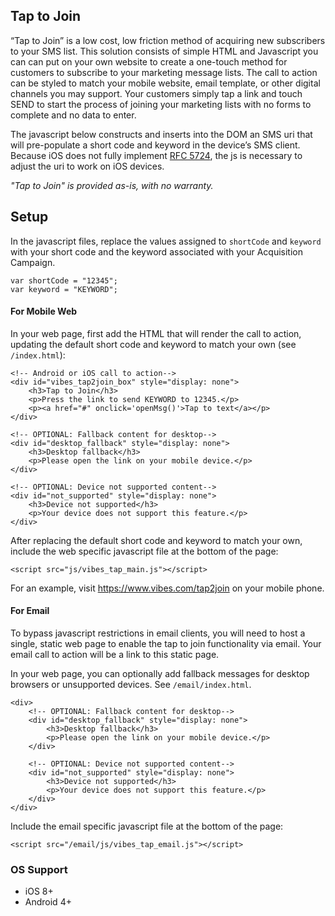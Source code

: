 ## Tap to Join
“Tap to Join” is a low cost, low friction method of acquiring new subscribers to your SMS list. This solution consists of simple HTML and Javascript you can can put on your own website to create a one-touch method for customers to subscribe to your marketing message lists. The call to action can be styled to match your mobile website, email template, or other digital channels you may support. Your customers simply tap a link and touch SEND to start the process of joining your marketing lists with no forms to complete and no data to enter.

The javascript below constructs and inserts into the DOM an SMS uri that will pre-populate a short code and keyword in the device’s SMS client. Because iOS does not fully implement [RFC 5724](https://tools.ietf.org/html/rfc5724), the js is necessary to adjust the uri to work on iOS devices.

_"Tap to Join" is provided as-is, with no warranty._


## Setup
In the javascript files, replace the values assigned to `shortCode` and `keyword` with your short code and the keyword associated with your Acquisition Campaign.

```
var shortCode = "12345";
var keyword = "KEYWORD";
```

#### For Mobile Web
In your web page, first add the HTML that will render the call to action, updating the default short code and keyword to match your own (see `/index.html`):

```
<!-- Android or iOS call to action-->
<div id="vibes_tap2join_box" style="display: none">
    <h3>Tap to Join</h3>
    <p>Press the link to send KEYWORD to 12345.</p>
    <p><a href="#" onclick='openMsg()'>Tap to text</a></p>
</div>

<!-- OPTIONAL: Fallback content for desktop-->
<div id="desktop_fallback" style="display: none">
    <h3>Desktop fallback</h3>
    <p>Please open the link on your mobile device.</p>
</div>

<!-- OPTIONAL: Device not supported content-->
<div id="not_supported" style="display: none">
    <h3>Device not supported</h3>
    <p>Your device does not support this feature.</p>
</div>
```


After replacing the default short code and keyword to match your own, include the web specific javascript file at the bottom of the page:

```
<script src="js/vibes_tap_main.js"></script>
```

For an example, visit https://www.vibes.com/tap2join on your mobile phone.

#### For Email
To bypass javascript restrictions in email clients, you will need to host a single, static web page to enable the tap to join functionality via email. Your email call to action will be a link to this static page.

In your web page, you can optionally add fallback messages for desktop browsers or unsupported devices. See `/email/index.html`.
```
<div>
    <!-- OPTIONAL: Fallback content for desktop-->
    <div id="desktop_fallback" style="display: none">
        <h3>Desktop fallback</h3>
        <p>Please open the link on your mobile device.</p>
    </div>

    <!-- OPTIONAL: Device not supported content-->
    <div id="not_supported" style="display: none">
        <h3>Device not supported</h3>
        <p>Your device does not support this feature.</p>
    </div>
</div>
```

Include the email specific javascript file at the bottom of the page:

```
<script src="/email/js/vibes_tap_email.js"></script>
```

### OS Support
* iOS 8+
* Android 4+



